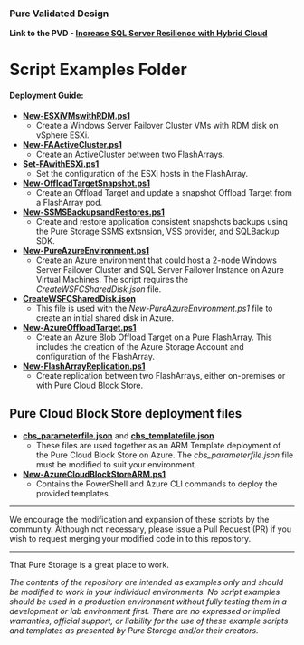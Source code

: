 ### Pure Validated Design

**Link to the PVD - [Increase SQL Server Resilience with Hybrid Cloud](https://www.purestorage.com/docs.html?item=/type/pdf/subtype/doc/path/content/dam/pdf/en/validated-design-guides/vd-increase-sql-server-resilience.pdf)**

# Script Examples Folder
#### Deployment Guide:
* [**New-ESXiVMswithRDM.ps1**](https://github.com/PureStorage-Connect/SQL-PVD/blob/main/scripts/New-ESXiVMsWithRDM.ps1)
  * Create a Windows Server Failover Cluster VMs with RDM disk on vSphere ESXi.
* [**New-FAActiveCluster.ps1**](https://github.com/PureStorage-Connect/SQL-PVD/blob/main/scripts/New-FAActiveCluster.ps1)
  * Create an ActiveCluster between two FlashArrays.
* [**Set-FAwithESXi.ps1**](https://github.com/PureStorage-Connect/SQL-PVD/blob/main/scripts/Update-FAwithESXi.ps1)
  * Set the configuration of the ESXi hosts in the FlashArray.
* [**New-OffloadTargetSnapshot.ps1**](https://github.com/PureStorage-Connect/SQL-PVD/blob/main/scripts/New-OffloadTarget.ps1)
  * Create an Offload Target and update a snapshot Offload Target from a FlashArray pod.
* [**New-SSMSBackupsandRestores.ps1**](https://github.com/PureStorage-Connect/SQL-PVD/blob/main/scripts/New-SSMSBackupsAndRestores.ps1)
  * Create and restore application consistent snapshots backups using the Pure Storage SSMS extsnsion, VSS provider, and SQLBackup SDK.
* [**New-PureAzureEnvironment.ps1**](https://github.com/PureStorage-Connect/SQL-PVD/blob/main/scripts/New-PureAzureEnvironment.ps1)
  * Create an Azure environment that could host a 2-node Windows Server Failover Cluster and SQL Server Failover Instance on Azure Virtual Machines. The script requires the _CreateWSFCSharedDisk.json_ file.
* [**CreateWSFCSharedDisk.json**](https://github.com/PureStorage-Connect/SQL-PVD/blob/main/scripts/NewWSFCSharedDisk.json)
  * This file is used with the _New-PureAzureEnvironment.ps1_ file to create an initial shared disk in Azure.
* [**New-AzureOffloadTarget.ps1**](https://github.com/PureStorage-Connect/SQL-PVD/blob/main/scripts/New-AzureOffloadTarget.ps1)
  * Create an Azure Blob Offload Target on a Pure FlashArray. This includes the creation of the Azure Storage Account and configuration of the FlashArray.
* [**New-FlashArrayReplication.ps1**](https://github.com/PureStorage-Connect/SQL-PVD/blob/main/scripts/New-FlashArrayReplication.ps1)
  * Create replication between two FlashArrays, either on-premises or with Pure Cloud Block Store.


## Pure Cloud Block Store deployment files
- [**cbs_parameterfile.json**](https://github.com/PureStorage-OpenConnect/SQL-PVD/blob/main/scripts/cbs_parameterfile.json) and [**cbs_templatefile.json**](https://github.com/PureStorage-OpenConnect/SQL-PVD/blob/main/scripts/cbs_templatefile.json)
  - These files are used together as an ARM Template deployment of the Pure Cloud Block Store on Azure. The _cbs_parameterfile.json_ file must be modified to suit your environment.
- [**New-AzureCloudBlockStoreARM.ps1**](https://github.com/PureStorage-OpenConnect/SQL-PVD/blob/main/scripts/New-AzureCloudBlockStoreARM.ps1)
  - Contains the PowerShell and Azure CLI commands to deploy the provided templates.

<!-- wp:separator -->
<hr class="wp-block-separator"/>
<!-- /wp:separator -->

We encourage the modification and expansion of these scripts by the community. Although not necessary, please issue a Pull Request (PR) if you wish to request merging your modified code in to this repository.

<!-- wp:separator -->
<hr class="wp-block-separator"/>
<!-- /wp:separator -->

That Pure Storage is a great place to work.

_The contents of the repository are intended as examples only and should be modified to work in your individual environments. No script examples should be used in a production environment without fully testing them in a development or lab environment first. There are no expressed or implied warranties, official support, or liability for the use of these example scripts and templates as presented by Pure Storage and/or their creators._
